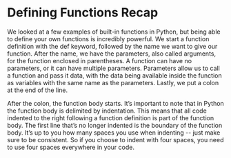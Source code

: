 # Defining Functions Recap

We looked at a few examples of built-in functions in Python, but being able to define your own functions is incredibly powerful. We start a function definition with the def keyword, followed by the name we want to give our function. After the name, we have the parameters, also called arguments, for the function enclosed in parentheses. A function can have no parameters, or it can have multiple parameters. Parameters allow us to call a function and pass it data, with the data being available inside the function as variables with the same name as the parameters. Lastly, we put a colon at the end of the line.

After the colon, the function body starts. It’s important to note that in Python the function body is delimited by indentation. This means that all code indented to the right following a function definition is part of the function body. The first line that’s no longer indented is the boundary of the function body. It’s up to you how many spaces you use when indenting -- just make sure to be consistent. So if you choose to indent with four spaces, you need to use four spaces everywhere in your code.